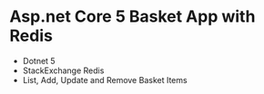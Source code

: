 # Asp.net Core 5 Basket App with Redis

- Dotnet 5
- StackExchange Redis
- List, Add, Update and Remove Basket Items
